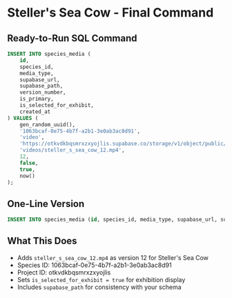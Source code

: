# Steller's Sea Cow - Final Command

## Ready-to-Run SQL Command

```sql
INSERT INTO species_media (
    id,
    species_id,
    media_type,
    supabase_url,
    supabase_path,
    version_number,
    is_primary,
    is_selected_for_exhibit,
    created_at
) VALUES (
    gen_random_uuid(),
    '1063bcaf-0e75-4b7f-a2b1-3e0ab3ac8d91',
    'video',
    'https://otkvdkbqsmrxzxyojlis.supabase.co/storage/v1/object/public/species-media/videos/steller_s_sea_cow_12.mp4',
    'videos/steller_s_sea_cow_12.mp4',
    12,
    false,
    true,
    now()
);
```

## One-Line Version

```sql
INSERT INTO species_media (id, species_id, media_type, supabase_url, supabase_path, version_number, is_primary, is_selected_for_exhibit, created_at) VALUES (gen_random_uuid(), '1063bcaf-0e75-4b7f-a2b1-3e0ab3ac8d91', 'video', 'https://otkvdkbqsmrxzxyojlis.supabase.co/storage/v1/object/public/species-media/videos/steller_s_sea_cow_12.mp4', 'videos/steller_s_sea_cow_12.mp4', 12, false, true, now());
```

## What This Does
- Adds `steller_s_sea_cow_12.mp4` as version 12 for Steller's Sea Cow
- Species ID: 1063bcaf-0e75-4b7f-a2b1-3e0ab3ac8d91
- Project ID: otkvdkbqsmrxzxyojlis
- Sets `is_selected_for_exhibit = true` for exhibition display
- Includes `supabase_path` for consistency with your schema